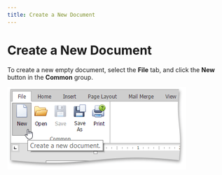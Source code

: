 ```yaml
---
title: Create a New Document
---
```

# Create a New Document
To create a new empty document, select the **File** tab, and click the **New** button in the **Common** group.

![EUD_ASPxRichEdit_File_New](../../../images/img117753.png)